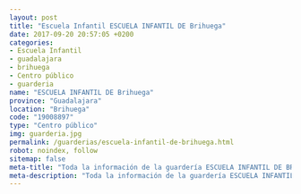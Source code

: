 ```yaml
---
layout: post
title: "Escuela Infantil ESCUELA INFANTIL DE Brihuega"
date: 2017-09-20 20:57:05 +0200
categories:
- Escuela Infantil
- guadalajara
- brihuega
- Centro público
- guarderia
name: "ESCUELA INFANTIL DE Brihuega"
province: "Guadalajara"
location: "Brihuega"
code: "19008897"
type: "Centro público"
img: guarderia.jpg
permalink: /guarderias/escuela-infantil-de-brihuega.html
robot: noindex, follow
sitemap: false
meta-title: "Toda la información de la guardería ESCUELA INFANTIL DE BRIHUEGA"
meta-description: "Toda la información de la guardería ESCUELA INFANTIL DE BRIHUEGA"
---
```

